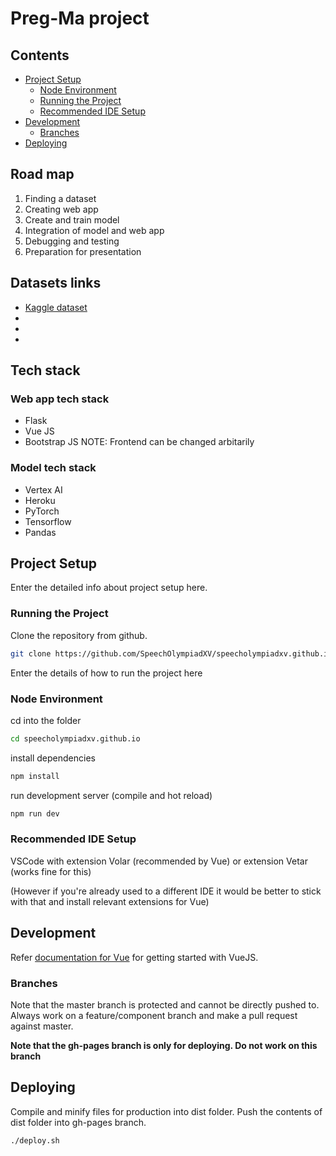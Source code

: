 # Preg-Ma project

## Contents

- [Project Setup](#project-setup)
  - [Node Environment](#node-environment)
  - [Running the Project](#running-the-project)
  - [Recommended IDE Setup](#recommended-ide-setup)
- [Development](#development)
  - [Branches](#branches)
- [Deploying](#deploying)


## Road map

1. Finding a dataset
2. Creating web app
3. Create and train model
4. Integration of model and web app
5. Debugging and testing
6. Preparation for presentation 

## Datasets links

* [Kaggle dataset](www.kaggle.com)
* 
*
*




## Tech stack
### Web app tech stack
* Flask
* Vue JS
* Bootstrap JS 
NOTE: Frontend can be changed arbitarily

### Model tech stack 
* Vertex AI
* Heroku 
* PyTorch
* Tensorflow
* Pandas

## Project Setup

Enter the detailed info about project setup here.

### Running the Project

Clone the repository from github.

```sh
git clone https://github.com/SpeechOlympiadXV/speecholympiadxv.github.io.git
```


Enter the details of how to run the project here

### Node Environment







cd into the folder

```sh
cd speecholympiadxv.github.io
```

install dependencies

```sh
npm install
```

run development server (compile and hot reload)

```sh
npm run dev
```

### Recommended IDE Setup

VSCode with extension Volar (recommended by Vue) or extension Vetar (works fine for this)

(However if you're already used to a different IDE it would be better to stick with that and 
install relevant extensions for Vue)

## Development

Refer [documentation for Vue](https://vuejs.org/guide/introduction.html) for getting started with 
VueJS. 

### Branches

Note that the master branch is protected and cannot be directly pushed to. Always work on a 
feature/component branch and make a pull request against master. 

**Note that the gh-pages branch is only for deploying. Do not work on this branch**

## Deploying

Compile and minify files for production into dist folder. Push the contents of dist folder into
gh-pages branch.

```sh
./deploy.sh
```


